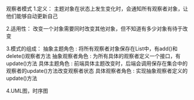 观察者模式
1.定义：
主题对象在状态上发生变化时，会通知所有观察者对象，让他们能够自动更新自己

2.适用性：
改变一个对象需要同时改变其他对象，但不知道有多少对象有待于改变

3.模式的组成：
抽象主题角色  :     将所有观察者对象保存在List中，有add()和delete()观察者方法
抽象观察者角色 :    为所有具体的观察者定义一个接口，有update()方法
具体主题角色  :     前端具体主题改变时，后端会调用保存在集合中的观察者的update()方法改变观察者状态
具体观察者角色 :    实现抽象观察者定义的update()方法

4.UML图，时序图